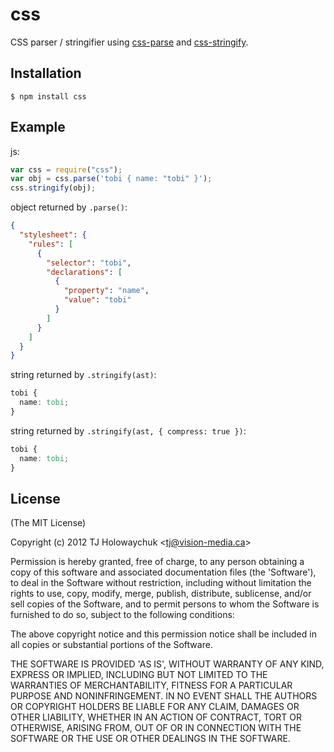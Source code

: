 # css

CSS parser / stringifier using [css-parse](https://github.com/visionmedia/css-parse) and [css-stringify](https://github.com/visionmedia/css-stringify).

## Installation

    $ npm install css

## Example

js:

```js
var css = require("css");
var obj = css.parse('tobi { name: "tobi" }');
css.stringify(obj);
```

object returned by `.parse()`:

```json
{
  "stylesheet": {
    "rules": [
      {
        "selector": "tobi",
        "declarations": [
          {
            "property": "name",
            "value": "tobi"
          }
        ]
      }
    ]
  }
}
```

string returned by `.stringify(ast)`:

```css
tobi {
  name: tobi;
}
```

string returned by `.stringify(ast, { compress: true })`:

```css
tobi {
  name: tobi;
}
```

## License

(The MIT License)

Copyright (c) 2012 TJ Holowaychuk &lt;tj@vision-media.ca&gt;

Permission is hereby granted, free of charge, to any person obtaining a copy of this software and associated documentation files (the 'Software'), to deal in the Software without restriction, including without limitation the rights to use, copy, modify, merge, publish, distribute, sublicense, and/or sell copies of the Software, and to permit persons to whom the Software is furnished to do so, subject to the following conditions:

The above copyright notice and this permission notice shall be included in all copies or substantial portions of the Software.

THE SOFTWARE IS PROVIDED 'AS IS', WITHOUT WARRANTY OF ANY KIND, EXPRESS OR IMPLIED, INCLUDING BUT NOT LIMITED TO THE WARRANTIES OF MERCHANTABILITY, FITNESS FOR A PARTICULAR PURPOSE AND NONINFRINGEMENT. IN NO EVENT SHALL THE AUTHORS OR COPYRIGHT HOLDERS BE LIABLE FOR ANY CLAIM, DAMAGES OR OTHER LIABILITY, WHETHER IN AN ACTION OF CONTRACT, TORT OR OTHERWISE, ARISING FROM, OUT OF OR IN CONNECTION WITH THE SOFTWARE OR THE USE OR OTHER DEALINGS IN THE SOFTWARE.
